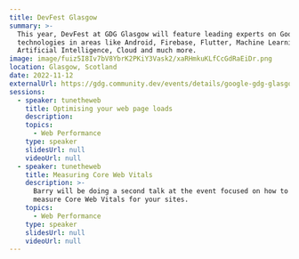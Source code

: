```yaml
---
title: DevFest Glasgow
summary: >-
  This year, DevFest at GDG Glasgow will feature leading experts on Google
  technologies in areas like Android, Firebase, Flutter, Machine Learning,
  Artificial Intelligence, Cloud and much more.
image: image/fuiz5I8Iv7bV8YbrK2PKiY3Vask2/xaRHmkuKLfCcGdRaEiDr.png
location: Glasgow, Scotland
date: 2022-11-12
externalUrl: https://gdg.community.dev/events/details/google-gdg-glasgow-presents-google-devfest-2022/
sessions:
  - speaker: tunetheweb
    title: Optimising your web page loads
    description:
    topics:
      - Web Performance
    type: speaker
    slidesUrl: null
    videoUrl: null
  - speaker: tunetheweb
    title: Measuring Core Web Vitals
    description: >-
      Barry will be doing a second talk at the event focused on how to optimally
      measure Core Web Vitals for your sites.
    topics:
      - Web Performance
    type: speaker
    slidesUrl: null
    videoUrl: null
---
```

